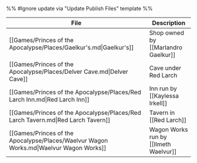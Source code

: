 %% #Ignore update via "Update Publish Files" template %% 

| File                                                                                   | Description                           |
| -------------------------------------------------------------------------------------- | ------------------------------------- |
| [[Games/Princes of the Apocalypse/Places/Gaelkur's.md\|Gaelkur's]]                     | Shop owned by [[Marlandro Gaelkur]]   |
| [[Games/Princes of the Apocalypse/Places/Delver Cave.md\|Delver Cave]]                 | Cave under Red Larch                  |
| [[Games/Princes of the Apocalypse/Places/Red Larch Inn.md\|Red Larch Inn]]             | Inn run by [[Kaylessa Irkell]]        |
| [[Games/Princes of the Apocalypse/Places/Red Larch Tavern.md\|Red Larch Tavern]]       | Tavern in [[Red Larch]]               |
| [[Games/Princes of the Apocalypse/Places/Waelvur Wagon Works.md\|Waelvur Wagon Works]] | Wagon Works run by [[Ilmeth Waelvur]] |
